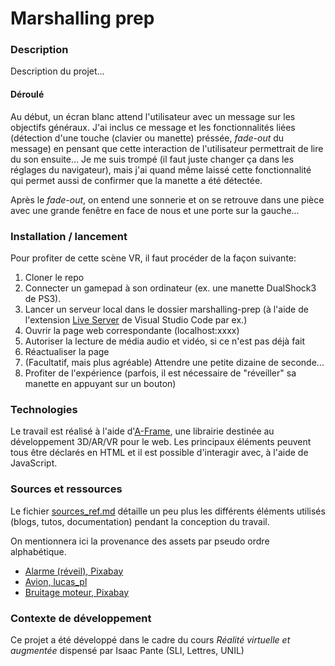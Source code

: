 # Marshalling prep

### Description

Description du projet...

#### Déroulé

Au début, un écran blanc attend l'utilisateur avec un message sur les objectifs généraux. J'ai inclus ce message et les fonctionnalités liées (détection d'une touche (clavier ou manette) préssée, *fade-out* du message) en pensant que cette interaction de l'utilisateur permettrait de lire du son ensuite... Je me suis trompé (il faut juste changer ça dans les réglages du navigateur), mais j'ai quand même laissé cette fonctionnalité qui permet aussi de confirmer que la manette a été détectée.

Après le *fade-out*, on entend une sonnerie et on se retrouve dans une pièce avec une grande fenêtre en face de nous et une porte sur la gauche...

### Installation / lancement

Pour profiter de cette scène VR, il faut procéder de la façon suivante: 

1. Cloner le repo
2. Connecter un gamepad à son ordinateur (ex. une manette DualShock3 de PS3).
3. Lancer un serveur local dans le dossier marshalling-prep (à l'aide de l'extension [Live Server](https://marketplace.visualstudio.com/items?itemName=ritwickdey.LiveServer) de Visual Studio Code par ex.)
4. Ouvrir la page web correspondante (localhost:xxxx)
5. Autoriser la lecture de média audio et vidéo, si ce n'est pas déjà fait
6. Réactualiser la page
7. (Facultatif, mais plus agréable) Attendre une petite dizaine de seconde...
8. Profiter de l'expérience (parfois, il est nécessaire de "réveiller" sa manette en appuyant sur un bouton)

### Technologies

Le travail est réalisé à l'aide d'[A-Frame](https://aframe.io/), une librairie destinée au développement 3D/AR/VR pour le web. Les principaux éléments peuvent tous être déclarés en HTML et il est possible d'interagir avec, à l'aide de JavaScript.

### Sources et ressources

Le fichier [sources_ref.md](sources_ref.md) détaille un peu plus les différents éléments utilisés (blogs, tutos, documentation) pendant la conception du travail.

On mentionnera ici la provenance des assets par pseudo ordre alphabétique.

- [Alarme (réveil), Pixabay](https://pixabay.com/sound-effects/bedside-clock-alarm-95792/)
- [Avion, lucas_pl](https://www.turbosquid.com/3d-models/piper-pa-18-supercub-fbx-free/1041070)
- [Bruitage moteur, Pixabay](https://pixabay.com/sound-effects/propellerwav-14433/)

### Contexte de développement

Ce projet a été développé dans le cadre du cours _Réalité virtuelle et augmentée_ dispensé par Isaac Pante (SLI, Lettres, UNIL)
